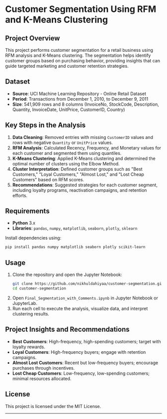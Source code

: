 
# Customer Segmentation Using RFM and K-Means Clustering

## Project Overview
This project performs customer segmentation for a retail business using RFM analysis and K-Means clustering. The segmentation helps identify customer groups based on purchasing behavior, providing insights that can guide targeted marketing and customer retention strategies.

## Dataset
- **Source**: UCI Machine Learning Repository - Online Retail Dataset
- **Period**: Transactions from December 1, 2010, to December 9, 2011
- **Size**: 541,909 rows and 8 columns (InvoiceNo, StockCode, Description, Quantity, InvoiceDate, UnitPrice, CustomerID, Country)

## Key Steps in the Analysis

1. **Data Cleaning**: Removed entries with missing `CustomerID` values and rows with negative `Quantity` or `UnitPrice` values.
2. **RFM Analysis**: Calculated Recency, Frequency, and Monetary values for each customer and segmented them using quantiles.
3. **K-Means Clustering**: Applied K-Means clustering and determined the optimal number of clusters using the Elbow Method.
4. **Cluster Interpretation**: Defined customer groups such as "Best Customers," "Loyal Customers," "Almost Lost," and "Lost Cheap Customers" based on RFM scores.
5. **Recommendations**: Suggested strategies for each customer segment, including loyalty programs, reactivation campaigns, and retention efforts.

## Requirements
- **Python** 3.x
- **Libraries**: `pandas`, `numpy`, `matplotlib`, `seaborn`, `plotly`, `sklearn`

Install dependencies using:
```bash
pip install pandas numpy matplotlib seaborn plotly scikit-learn
```

## Usage
1. Clone the repository and open the Jupyter Notebook:
    ```bash
    git clone https://github.com/nikhuldahiyaa/customer-segmentation.git
    cd customer-segmentation
    ```
2. Open `Final_Segmentation_with_Comments.ipynb` in Jupyter Notebook or JupyterLab.
3. Run each cell to execute the analysis, visualize data, and interpret clustering results.

## Project Insights and Recommendations
- **Best Customers**: High-frequency, high-spending customers; target with loyalty rewards.
- **Loyal Customers**: High-frequency buyers; engage with retention campaigns.
- **Almost Lost Customers**: Recent but low-frequency buyers; encourage purchases through incentives.
- **Lost Cheap Customers**: Low-frequency, low-spending customers; minimal resources allocated.

## License
This project is licensed under the MIT License.

---

